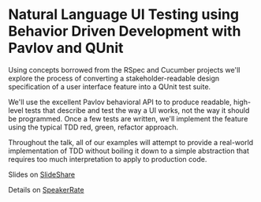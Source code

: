 # Natural Language UI Testing using Behavior Driven Development with Pavlov and QUnit

Using concepts borrowed from the RSpec and Cucumber projects we'll explore the process of converting a stakeholder-readable design specification of a user interface feature into a QUnit test suite.

We'll use the excellent Pavlov behavioral API to to produce readable, high-level tests that describe and test the way a UI works, not the way it should be programmed. Once a few tests are written, we'll implement the feature using the typical TDD red, green, refactor approach.

Throughout the talk, all of our examples will attempt to provide a real-world implementation of TDD without boiling it down to a simple abstraction that requires too much interpretation to apply to production code.

Slides on [SlideShare](http://speakerrate.com/talks/7239-natural-language-ui-testing-using-behavior-driven-development-with-pavlov-and-qunit)

Details on [SpeakerRate](http://spkr8.com/t/7239)
